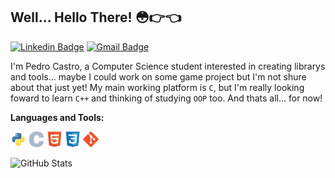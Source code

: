 ## Well... Hello There! :flushed::point_right::point_left:

[![Linkedin Badge](https://img.shields.io/badge/-LinkedIn-blue?style=flat-square&logo=Linkedin&logoColor=white)](https://)
[![Gmail Badge](https://img.shields.io/badge/-Gmail-c14438?style=flat-square&logo=Gmail&logoColor=white)](mailto:pedro.lucas.moliner.castro@usp.br)

I'm Pedro Castro, a Computer Science student interested in creating librarys and tools... maybe I could work on some game project but I'm not shure about that just yet! My main working platform is `C`, but I'm really looking foward to learn `C++` and thinking of studying `OOP` too. And thats all... for now!

**Languages and Tools:**

<p align="left">
  <img src="https://raw.githubusercontent.com/devicons/devicon/master/icons/python/python-original.svg" alt="python" width="25" height="25"/>
  <img src="https://raw.githubusercontent.com/devicons/devicon/master/icons/c/c-original.svg" alt="c" width="25" height="25"/>
  <img src="https://raw.githubusercontent.com/devicons/devicon/master/icons/html5/html5-original.svg" alt="html5" width="25" height="25"/>
  <img src="https://raw.githubusercontent.com/devicons/devicon/master/icons/css3/css3-original.svg" alt="css3" width="25" height="25"/>
  <img src="https://raw.githubusercontent.com/devicons/devicon/master/icons/git/git-original.svg" alt="git" width="25" height="25"/>
</p>

![GitHub Stats](https://github-readme-stats.vercel.app/api?username=pedrolmcastro&theme=dark&show_icons=true)
